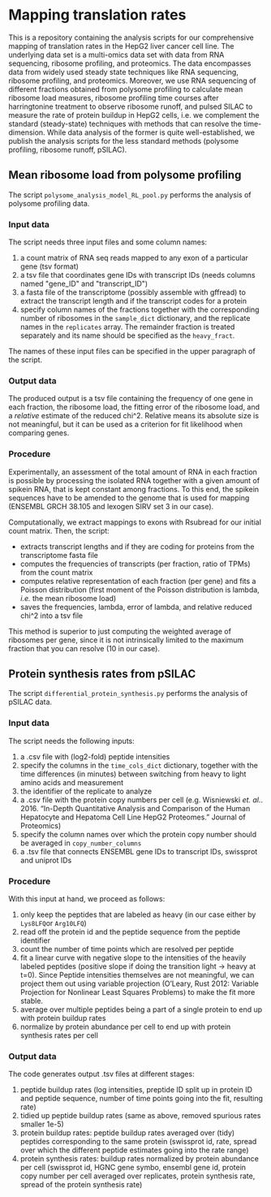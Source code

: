 # Mapping translation rates
This is a repository containing the analysis scripts for our comprehensive mapping of translation rates in the HepG2 liver cancer cell line.
The underlying data set is a multi-omics data set with data from RNA sequencing, ribosome profiling, and proteomics.
The data encompasses data from widely used steady state techniques like RNA sequencing, ribosome profiling, and proteomics.
Moreover, we use RNA sequencing of different fractions obtained from polysome profiling to calculate mean ribosome load measures, ribosome profiling time courses after harringtonine treatment to observe ribosome runoff, and pulsed SILAC to measure the rate of protein buildup in HepG2 cells, i.e. we complement the standard (steady-state) techniques with methods that can resolve the time-dimension. While data analysis of the former is quite well-established, we publish the analysis scripts for the less standard methods (polysome profiling, ribosome runoff, pSILAC).

## Mean ribosome load from polysome profiling
The script ```polysome_analysis_model_RL_pool.py``` performs the analysis of polysome profiling data.

### Input data
The script needs three input files and some column names:
1. a count matrix of RNA seq reads mapped to any exon of a particular gene (tsv format)
2. a tsv file that coordinates gene IDs with transcript IDs (needs columns named "gene_ID" and "transcript_ID")
3. a fasta file of the transcriptome (possibly assemble with gffread) to extract the transcript length and if the transcript codes for a protein
4. specify column names of the fractions together with the corresponding number of ribosomes in the ```sample_dict``` dictionary, and the replicate names in the ```replicates``` array. The remainder fraction is treated separately and its name should be specified as the ```heavy_fract```.

The names of these input files can be specified in the upper paragraph of the script.

### Output data
The produced output is a tsv file containing the frequency of one gene in each fraction, the ribosome load, the fitting error of the ribosome load, and a *relative* estimate of the reduced chi^2. Relative means its absolute size is not meaningful, but it can be used as a criterion for fit likelihood when comparing genes.

### Procedure
Experimentally, an assessment of the total amount of RNA in each fraction is possible by processing the isolated RNA together with a given amount of spikein RNA, that is kept constant among fractions. To this end, the spikein sequences have to be amended to the genome that is used for mapping (ENSEMBL GRCH 38.105 and lexogen SIRV set 3 in our case).

Computationally, we extract mappings to exons with Rsubread for our initial count matrix. Then, the script:
- extracts transcript lengths and if they are coding for proteins from the transcriptome fasta file
- computes the frequencies of transcripts (per fraction, ratio of TPMs) from the count matrix
- computes relative representation of each fraction (per gene) and fits a Poisson distribution (first moment of the Poisson distribution is lambda, *i.e.* the mean ribosome load)
- saves the frequencies, lambda, error of lambda, and relative reduced chi^2 into a tsv file

This method is superior to just computing the weighted average of ribosomes per gene, since it is not intrinsically limited to the maximum fraction that you can resolve (10 in our case).

## Protein synthesis rates from pSILAC
The script ```differential_protein_synthesis.py``` performs the analysis of pSILAC data.

### Input data
The script needs the following inputs:
1. a .csv file with (log2-fold) peptide intensities
2. specify the columns in the ```time_cols_dict``` dictionary, together with the time differences (in minutes) between switching from heavy to light amino acids and measurement
3. the identifier of the replicate to analyze
4. a .csv file with the protein copy numbers per cell (e.g. Wisniewski *et. al.*. 2016. “In-Depth Quantitative Analysis and Comparison of the Human Hepatocyte and Hepatoma Cell Line HepG2 Proteomes.” Journal of Proteomics)
5. specify the column names over which the protein copy number should be averaged in ```copy_number_columns```
6. a .tsv file that connects ENSEMBL gene IDs to transcript IDs, swissprot and uniprot IDs

### Procedure
With this input at hand, we proceed as follows:
1. only keep the peptides that are labeled as heavy (in our case either by ```Lys8LFQ```or ```Arg10LFQ```)
2. read off the protein id and the peptide sequence from the peptide identifier
3. count the number of time points which are resolved per peptide
4. fit a linear curve with negative slope to the intensities of the heavily labeled peptides (positive slope if doing the transition light -> heavy at t=0). Since Peptide intensities themselves are not meaningful, we can project them out using variable projection (O’Leary, Rust 2012: Variable Projection for Nonlinear Least Squares Problems) to make the fit more stable.
5. average over multiple peptides being a part of a single protein to end up with protein buildup rates
6. normalize by protein abundance per cell to end up with protein synthesis rates per cell


### Output data
The code generates output .tsv files at different stages:
1. peptide buildup rates (log intensities, preptide ID split up in protein ID and peptide sequence, number of time points going into the fit, resulting rate)
2. tidied up peptide buildup rates (same as above, removed spurious rates smaller 1e-5)
3. protein buildup rates: peptide buildup rates averaged over (tidy) peptides corresponding to the same protein (swissprot id, rate, spread over which the different peptide estimates going into the rate range)
4. protein synthesis rates: buildup rates normalized by protein abundance per cell (swissprot id, HGNC gene symbo, ensembl gene id, protein copy number per cell averaged over replicates, protein synthesis rate, spread of the protein synthesis rate)

